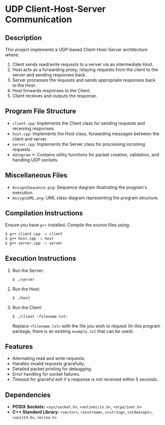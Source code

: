 # UDP Client-Host-Server Communication

## Description
This project implements a UDP-based Client-Host-Server architecture where:
1. Client sends read/write requests to a server via an intermediate Host.
2. Host acts as a forwarding proxy, relaying requests from the client to the server and sending responses back.
3. Server processes the requests and sends appropriate responses back to the Host.
4. Host forwards responses to the Client.
5. Client receives and outputs the response.

## Program File Structure
- `client.cpp`: Implements the Client class for sending requests and receiving responses.
- `host.cpp`: Implements the Host class, forwarding messages between the client and server.
- `server.cpp`: Implements the Server class for processing incoming requests.
- `datagram.h`: Contains utility functions for packet creation, validation, and handling UDP sockets.

## Miscellaneous Files
- `Assign2Sequence.png`: Sequence diagram illustrating the program's execution.
- `Assign2UML.png`: UML class diagram representing the program structure.

## Compilation Instructions
Ensure you have `g++` installed. Compile the source files using:
```bash
$ g++ client.cpp -o client
$ g++ host.cpp -o host
$ g++ server.cpp -o server
```

## Execution Instructions
1. Run the Server:
   ```bash
   $ ./server
   ```
2. Run the Host:
   ```bash
   $ ./host
   ```
3. Run the Client:
   ```bash
   $ ./client <filename.txt>
   ```
   Replace `<filename.txt>` with the file you wish to request (In this program package, there is an existing `example.txt` that can be used).

## Features
- Alternating read and write requests.
- Handles invalid requests gracefully.
- Detailed packet printing for debugging.
- Error handling for socket failures.
- Timeout for graceful exit if a response is not received within 5 seconds.

## Dependencies
- **POSIX Sockets:** `<sys/socket.h>`, `<netinet/in.h>`, `<arpa/inet.h>`
- **C++ Standard Library:** `<vector>`, `<iostream>`, `<cstring>`, `<stdexcept>`, `<unistd.h>`, `<errno.h>`

